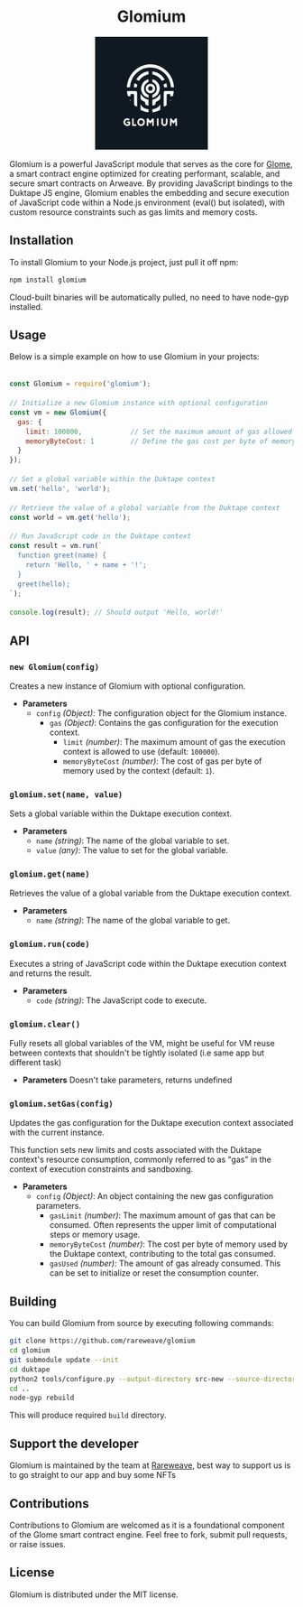 <center>

# Glomium

<img src="./glomium.svg" width="200" ></center>

Glomium is a powerful JavaScript module that serves as the core for [Glome](https://github.com/rareweave/glome), a smart contract engine optimized for creating performant, scalable, and secure smart contracts on Arweave.
By providing JavaScript bindings to the Duktape JS engine, Glomium enables the embedding and secure execution of JavaScript code within a Node.js environment (eval() but isolated), with custom resource constraints such as gas limits and memory costs.

## Installation

To install Glomium to your Node.js project, just pull it off npm:

```bash
npm install glomium
```

Cloud-built binaries will be automatically pulled, no need to have node-gyp installed.

## Usage

Below is a simple example on how to use Glomium in your projects:

```js

const Glomium = require('glomium');

// Initialize a new Glomium instance with optional configuration
const vm = new Glomium({
  gas: {
    limit: 100000,            // Set the maximum amount of gas allowed for the execution context
    memoryByteCost: 1         // Define the gas cost per byte of memory used
  }
});

// Set a global variable within the Duktape context
vm.set('hello', 'world');

// Retrieve the value of a global variable from the Duktape context
const world = vm.get('hello');

// Run JavaScript code in the Duktape context
const result = vm.run(`
  function greet(name) {
    return 'Hello, ' + name + '!';
  }
  greet(hello);
`);

console.log(result); // Should output 'Hello, world!'
```

## API

### `new Glomium(config)`

Creates a new instance of Glomium with optional configuration.

- **Parameters**
  - `config` _(Object)_: The configuration object for the Glomium instance.
    - `gas` _(Object)_: Contains the gas configuration for the execution context.
      - `limit` _(number)_: The maximum amount of gas the execution context is allowed to use (default: `100000`).
      - `memoryByteCost` _(number)_: The cost of gas per byte of memory used by the context (default: `1`).

### `glomium.set(name, value)`

Sets a global variable within the Duktape execution context.

- **Parameters**
  - `name` _(string)_: The name of the global variable to set.
  - `value` _(any)_: The value to set for the global variable.

### `glomium.get(name)`

Retrieves the value of a global variable from the Duktape execution context.

- **Parameters**
  - `name` _(string)_: The name of the global variable to get.

### `glomium.run(code)`

Executes a string of JavaScript code within the Duktape execution context and returns the result.

- **Parameters**
  - `code` _(string)_: The JavaScript code to execute.

### `glomium.clear()`

Fully resets all global variables of the VM, might be useful for VM reuse between contexts that shouldn't be tightly isolated (i.e same app but different task)

- **Parameters**
  Doesn't take parameters, returns undefined

### `glomium.setGas(config)`

Updates the gas configuration for the Duktape execution context associated with the current instance.

This function sets new limits and costs associated with the Duktape context's resource consumption, commonly referred to as "gas" in the context of execution constraints and sandboxing.

- **Parameters**
  - `config` _(Object)_: An object containing the new gas configuration parameters.
    - `gasLimit` _(number)_: The maximum amount of gas that can be consumed. Often represents the upper limit of computational steps or memory usage.
    - `memoryByteCost` _(number)_: The cost per byte of memory used by the Duktape context, contributing to the total gas consumed.
    - `gasUsed` _(number)_: The amount of gas already consumed. This can be set to initialize or reset the consumption counter.

## Building

You can build Glomium from source by executing following commands:

```bash
git clone https://github.com/rareweave/glomium
cd glomium
git submodule update --init
cd duktape
python2 tools/configure.py --output-directory src-new --source-directory src-input --config-metadata config --option-file config/sandbox_config.yaml
cd ..
node-gyp rebuild
```

This will produce required `build` directory.

## Support the developer

Glomium is maintained by the team at [Rareweave](https://rareweave.store), best way to support us is to go straight to our app and buy some NFTs

## Contributions

Contributions to Glomium are welcomed as it is a foundational component of the Glome smart contract engine. Feel free to fork, submit pull requests, or raise issues.

## License

Glomium is distributed under the MIT license.

